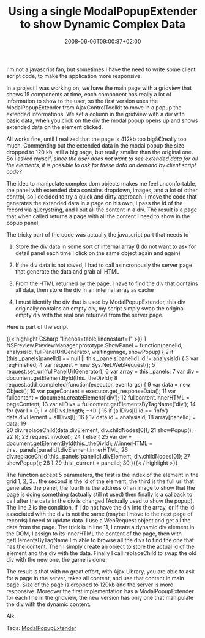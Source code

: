 ﻿---
title: "Using a single ModalPopupExtender to show Dynamic Complex Data"
description: ""
date: 2008-06-06T09:00:37+02:00
draft: false
tags: [Uncategorized]
categories: [General]
---
I'm not a javascript fan, but sometimes I have the need to write some client script code, to make the application more responsive.

In a project I was working on, we have the main page with a gridview that shows 15 components at time, each component has really a lot of information to show to the user, so the first version uses the ModalPopupExtender from AjaxControlToolkit to move in a popup the extended informations. We set a column in the gridview with a div with basic data, when you click on the div the modal popup opens up and shows extended data on the element clicked.

All works fine, until I realized that the page is 412kb too bigâ€¦really too much. Commenting out the extended data in the modal popup the size dropped to 120 kb, still a big page, but really smaller than the original one. So I asked myself, *since the user does not want to see extended data for all the elements, it is possible to ask for these data on demand by client script code?*

The idea to manipulate complex dom objects makes me feel unconfortable, the panel with extended data contains dropdown, images, and a lot of other control, so I decided to try a quick and dirty approach. I move the code that generates the extended data in a page on his own, I pass the id of the record via querystring, and I put all the content in a div. The result is a page that when called returns a page with all the content I need to show in the popup panel.

The tricky part of the code was actually the javascript part that needs to

1) Store the div data in some sort of internal array (I do not want to ask for detail panel each time I click on the same object again and again)

2) If the div data is not saved, I had to call asincronously the server page that generate the data and grab all HTML

3) From the HTML returned by the page, I have to find the div that contains all data, then store the div in an internal array as cache

4) I must identify the div that is used by ModalPopupExtender, this div originally contains an empty div, my script simply swap the original empty div with the real one returned from the server page.

Here is part of the script

{{< highlight CSharp "linenos=table,linenostart=1" >}}
 1 NSPreview.PreviewManager.prototype.ShowPanel = function(panelId, analysisId, fullPanelUrlGenerator, waitingimage, showPopup) {
 2    if (this._panels[panelId] == null || this._panels[panelId].id != analysisId) {
 3         var reqFinished;
 4         var request = new Sys.Net.WebRequest();
 5         request.set_url(fullPanelUrlGenerator);
 6         var array = this._panels;
 7         var div = document.getElementById(this._theDivId);
 8         request.add_completed(function(executor, eventargs) {
 9             var data  = new Object();
10             var pageContent = executor.get_responseData();
11             var fullcontent = document.createElement('div');
12             fullcontent.innerHTML = pageContent;
13             var allDivs = fullcontent.getElementsByTagName('div');
14             for (var I = 0; I < allDivs.length; ++I) {
15                 if (allDivs[I].id == 'info') data.divElement = allDivs[I]; 
16             }
17             data.id = analysisId;
18             array[panelId] = data;
19             
20             div.replaceChild(data.divElement, div.childNodes[0]);
21             showPopup();
22         });
23         request.invoke();
24    } else {
25         var div = document.getElementById(this._theDivId); //.innerHTML = this._panels[panelId].divElement.innerHTML;
26         div.replaceChild(this._panels[panelId].divElement, div.childNodes[0]);
27         showPopup();
28    }
29    this._current = panelId;
30 }{{< / highlight >}}

<!-- Code inserted with Steve Dunn's Windows Live Writer Code Formatter Plugin.  http://dunnhq.com -->

The function accept 5 parameters, the first is the index of the element in the grid 1, 2, 3… the second is the id of the element, the third is the full url that generates the panel, the fourth is the address of an image to show that the page is doing something (actually still nt used) then finally is a callback to call after the data in the div is changed (Actually used to show the popup). The line 2 is the condition, if I do not have the div into the array, or if the id associated with the div is not the same (maybe I move to the next page of records) I need to update data. I use a WebRequest object and get all the data from the page. The trick is in line 11, I create a dynamic div element in the DOM, I assign to its innerHTML the content of the page, then with getElementsByTagName I’m able to browse all the divs to find the one that has the content. Then I simply create an object to store the actual id of the element and the div with the data. Finally I call replaceChild to swap the old div with the new one, the game is done.

The result is that with no great effort, with Ajax Library, you are able to ask for a page in the server, takes all content, and use that content in main page. Size of the page is dropped to 120kb and the server is more responsive. Moreover the first implementation has a ModalPopupExtender for each line in the gridview, the new version has only one that manipulate the div with the dynamic content.

Alk.

Tags: [ModalPopupExtender](http://technorati.com/tag/ModalPopupExtender)

<!--dotnetkickit-->
